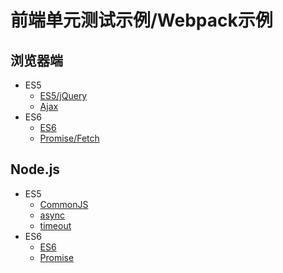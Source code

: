 # 前端单元测试示例/Webpack示例

## 浏览器端
- ES5
  - [ES5/jQuery](browser_test/browser/es5.jquery.spec.js)
  - [Ajax](browser_test/browser/ajax.spec.js)
- ES6
  - [ES6](test/browser/index.spec.js)
  - [Promise/Fetch](browser_test/browser/promise.fetch.spec.js)

## Node.js
- ES5
  - [CommonJS](test/node/add.spec.js)
  - [async](test/node/async.spec.js)
  - [timeout](test/node/timeout.spec.js)
- ES6
  - [ES6](test/node/add.spec-es6.js)
  - [Promise](test/node/promise.spec.js)



